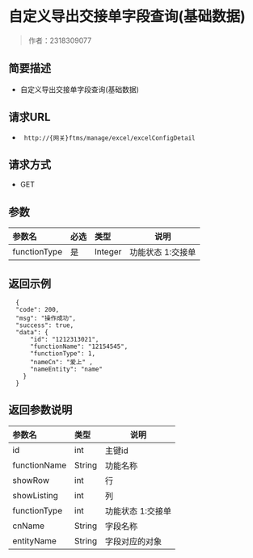 # 自定义导出交接单字段查询(基础数据)

> 作者：2318309077

## 简要描述

- 自定义导出交接单字段查询(基础数据)

## 请求URL
- ` http://{网关}ftms/manage/excel/excelConfigDetail`
  
## 请求方式
- GET

## 参数

|参数名|必选|类型|说明|
|:----    |:---|:----- |-----   |
|functionType |是  |Integer |功能状态 1:交接单   |

## 返回示例

```
  {
  "code": 200,
  "msg": "操作成功",
  "success": true,
  "data": {
      "id": "1212313021",
      "functionName": "12154545",
      "functionType": 1,
      "nameCn": "爱上" ,
      "nameEntity": "name"
    }
  }
```

## 返回参数说明

|参数名|类型|说明|
|:-----  |:-----|-----                           |
|id |int   |主键id  |
|functionName |String   |功能名称  |
|showRow |int   |行 |
|showListing|int   |列|
|functionType |int   |功能状态 1:交接单 |
|cnName |String   |字段名称  |
|entityName |String   |字段对应的对象  |